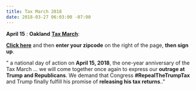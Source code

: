 ```yaml
---
title: Tax March 2018
date: 2018-03-27 06:03:00 -07:00
---
```


**April 15** : **Oakland** [**Tax March**](https://taxmarch.org/events/?source=rtttemail20180315):

[**Click here**](http://https://taxmarch.org/events/?source=rtttemail20180315) and then **enter your zipcode** on the right of the page, **then sign up**.

" a national day of action on **April 15, 2018**, the one-year anniversary of the Tax March ... we will come together once again to express our **outrage at Trump and Republicans**. We demand that Congress **#RepealTheTrumpTax** and Trump finally fulfill his promise of **releasing his tax returns**.."